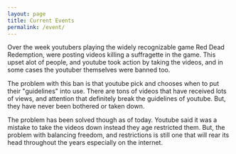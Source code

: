 ```yaml
---
layout: page
title: Current Events
permalink: /event/
---
```

Over the week youtubers playing the widely recognizable game Red Dead Redemption, were posting videos killing a suffragette in the game. 
This upset alot of people, and youtube took action by taking the videos, and in some cases the youtuber themselves were banned too. 

The problem with this ban is that youtube pick and chooses when to put their "guidelines" into use. There are tons of videos that have received lots of views, and attention that definitely break the guidelines of youtube. But, they have never been bothered or taken down.

The problem has been solved though as of today. Youtube said it was a mistake to take the videos down instead they age restricted them. But, the problem with balancing freedom, and restrictions is still one that will rear its head throughout the years especially on the internet. 
